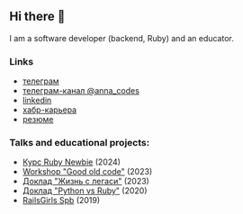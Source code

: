 ## Hi there 👋

I am a software developer (backend, Ruby) and an educator.

### Links

- [телеграм](https://t.me/lightalloy)
- [телеграм-канал @anna_codes](https://t.me/anna_codes)
- [linkedin](https://www.linkedin.com/in/lightalloy/)
- [хабр-карьера](https://career.habr.com/lightalloy)
- [резюме](https://litealloy.ru/cv/cv.pdf)

### Talks and educational projects:

- [Курс Ruby Newbie](https://github.com/ruby-newbie/lessons) (2024)
- [Workshop "Good old code"](https://thinknetica.com/pro/workshop_good_old_code) (2023)
- [Доклад "Жизнь с легаси"](https://www.youtube.com/watch?v=lOUXKishf_o) (2023)
- [Доклад "Python vs Ruby"](https://youtu.be/mGxslHrOJ58?si=0sEpzMUnrCVKEPgE) (2020)
- [RailsGirls Spb](https://vk.com/railsgirls_spb) (2019)
